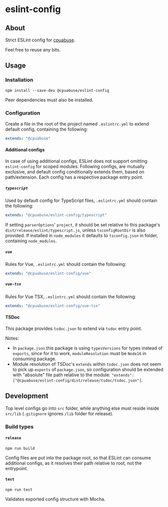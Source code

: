 # eslint-config

## About

Strict ESLint config for [cpuabuse](https://github.com/cpuabuse).

Feel free to reuse any bits.

## Usage

### Installation

```pwsh
npm install --save-dev @cpuabuse/eslint-config
```

Peer dependencies must also be installed.

### Configuration

Create a file in the root of the project named `.eslintrc.yml` to extend default config, containing the following:
```yaml
extends: "@cpuabuse"
```

#### Additional configs

In case of using additional configs, ESLint does not support omitting `eslint-config` for scoped modules.
Following configs, are mutually exclusive, and default config conditionally extends them, based on path/extension.
Each config has a respective package entry point.

##### `typescript`

Used by default config for TypeScript files, `.eslintrc.yml` should contain the following:
```yaml
extends: "@cpuabuse/eslint-config/typescript"
```

If setting `parserOptions`' `project`, it should be set relative to this package's `dist/release/eslint/typescript.js`, unless `tsconfigRootDir` is also provided. If installed in `node_modules` it defaults to `tsconfig.json` in folder, containing `node_modules`.

##### `vue`

Rules for Vue, `.eslintrc.yml` should contain the following:
```yaml
extends: "@cpuabuse/eslint-config/vue"
```

##### `vue-tsx`

Rules for Vue TSX, `.eslintrc.yml` should contain the following:
```yaml
extends: "@cpuabuse/eslint-config/vue-tsx"
```

#### TSDoc

This package provides `tsdoc.json` to extend via `tsdoc` entry point.

Notes:
- In `package.json` this package is using `typesVersions` for types instead of `exports`, since for it to work, `moduleResolution` must be `Node16` in consuming package.
- Module resolution of TSDoc's `extends` within `tsdoc.json` does not seem to pick up `exports` of `package.json`, so configuration should be extended with "absolute" file path relative to the module: `"extends": ["@cpuabuse/eslint-config/dist/release/tsdoc/tsdoc.json"]`.

## Development

Top level configs go into `src` folder, while anything else must reside inside `src/lib` (`.gitignore` ignores `/lib` folder for release).

### Build types

#### `release`

```
npm run build
```

Config files are put into the package root, so that ESLint can consume additional configs, as it resolves their path relative to root, not the entrypoint.

#### `test`

```
npm run test
```

Validates exported config structure with Mocha.
